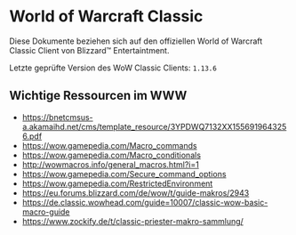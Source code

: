 # World of Warcraft Classic

Diese Dokumente beziehen sich auf den offiziellen World of Warcraft Classic Client von Blizzard™ Entertaintment.

Letzte geprüfte Version des WoW Classic Clients: `1.13.6`

## Wichtige Ressourcen im WWW

* https://bnetcmsus-a.akamaihd.net/cms/template_resource/3YPDWQ7132XX1556919643256.pdf
* https://wow.gamepedia.com/Macro_commands
* https://wow.gamepedia.com/Macro_conditionals
* http://wowmacros.info/general_macros.html?i=1
* https://wow.gamepedia.com/Secure_command_options
* https://wow.gamepedia.com/RestrictedEnvironment
* https://eu.forums.blizzard.com/de/wow/t/guide-makros/2943
* https://de.classic.wowhead.com/guide=10007/classic-wow-basic-macro-guide
* https://www.zockify.de/t/classic-priester-makro-sammlung/

